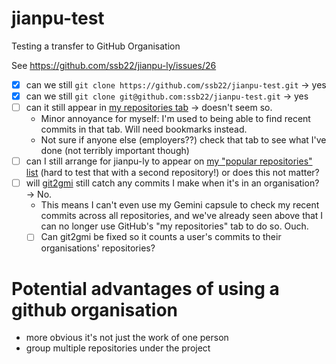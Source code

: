 # jianpu-test
Testing a transfer to GitHub Organisation

See https://github.com/ssb22/jianpu-ly/issues/26

* [x] can we still `git clone https://github.com/ssb22/jianpu-test.git` → yes
* [x] can we still `git clone git@github.com:ssb22/jianpu-test.git` → yes
* [ ] can it still appear in [my repositories tab](https://github.com/ssb22?tab=repositories) → doesn't seem so.
  * Minor annoyance for myself: I'm used to being able to find recent commits in that tab.  Will need bookmarks instead.
  * Not sure if anyone else (employers??) check that tab to see what I've done (not terribly important though)
* [ ] can I still arrange for jianpu-ly to appear on [my "popular repositories" list](https://github.com/ssb22) (hard to test that with a second repository!)  or does this not matter?
* [ ] will [git2gmi](https://github.com/ssb22/bits-and-bobs/blob/master/git2gmi.py) still catch any commits I make when it's in an organisation? → No.
  * This means I can't even use my Gemini capsule to check my recent commits across all repositories, and we've already seen above that I can no longer use GitHub's "my repositories" tab to do so.  Ouch.
  * [ ] Can git2gmi be fixed so it counts a user's commits to their organisations' repositories?

# Potential advantages of using a github organisation
* more obvious it's not just the work of one person
* group multiple repositories under the project
